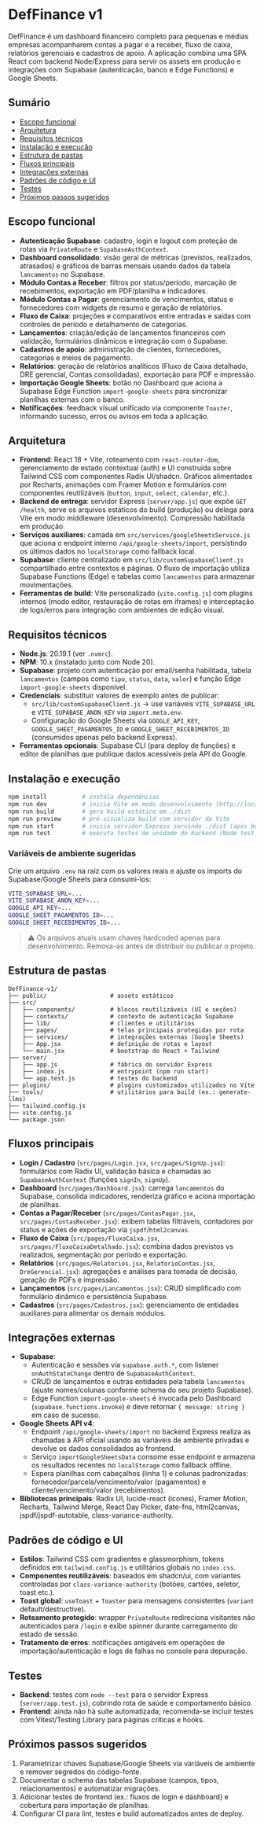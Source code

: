 # DefFinance v1

DefFinance é um dashboard financeiro completo para pequenas e médias empresas acompanharem contas a pagar e a receber, fluxo de caixa, relatórios gerenciais e cadastros de apoio. A aplicação combina uma SPA React com backend Node/Express para servir os assets em produção e integrações com Supabase (autenticação, banco e Edge Functions) e Google Sheets.

## Sumário
- [Escopo funcional](#escopo-funcional)
- [Arquitetura](#arquitetura)
- [Requisitos técnicos](#requisitos-técnicos)
- [Instalação e execução](#instalação-e-execução)
- [Estrutura de pastas](#estrutura-de-pastas)
- [Fluxos principais](#fluxos-principais)
- [Integrações externas](#integrações-externas)
- [Padrões de código e UI](#padrões-de-código-e-ui)
- [Testes](#testes)
- [Próximos passos sugeridos](#próximos-passos-sugeridos)

## Escopo funcional
- **Autenticação Supabase**: cadastro, login e logout com proteção de rotas via `PrivateRoute` e `SupabaseAuthContext`.
- **Dashboard consolidado**: visão geral de métricas (previstos, realizados, atrasados) e gráficos de barras mensais usando dados da tabela `lancamentos` no Supabase.
- **Módulo Contas a Receber**: filtros por status/período, marcação de recebimentos, exportação em PDF/planilha e indicadores.
- **Módulo Contas a Pagar**: gerenciamento de vencimentos, status e fornecedores com widgets de resumo e geração de relatórios.
- **Fluxo de Caixa**: projeções e comparativos entre entradas e saídas com controles de período e detalhamento de categorias.
- **Lançamentos**: criação/edição de lançamentos financeiros com validação, formulários dinâmicos e integração com o Supabase.
- **Cadastros de apoio**: administração de clientes, fornecedores, categorias e meios de pagamento.
- **Relatórios**: geração de relatórios analíticos (Fluxo de Caixa detalhado, DRE gerencial, Contas consolidadas), exportação para PDF e impressão.
- **Importação Google Sheets**: botão no Dashboard que aciona a Supabase Edge Function `import-google-sheets` para sincronizar planilhas externas com o banco.
- **Notificações**: feedback visual unificado via componente `Toaster`, informando sucesso, erros ou avisos em toda a aplicação.

## Arquitetura
- **Frontend**: React 18 + Vite, roteamento com `react-router-dom`, gerenciamento de estado contextual (auth) e UI construída sobre Tailwind CSS com componentes Radix UI/shadcn. Gráficos alimentados por Recharts, animações com Framer Motion e formulários com componentes reutilizáveis (`button`, `input`, `select`, `calendar`, etc.).
- **Backend de entrega**: servidor Express (`server/app.js`) que expõe `GET /health`, serve os arquivos estáticos do build (produção) ou delega para Vite em modo middleware (desenvolvimento). Compressão habilitada em produção.
- **Serviços auxiliares**: camada em `src/services/googleSheetsService.js` que aciona o endpoint interno `/api/google-sheets/import`, persistindo os últimos dados no `localStorage` como fallback local.
- **Supabase**: cliente centralizado em `src/lib/customSupabaseClient.js` compartilhado entre contextos e páginas. O fluxo de importação utiliza Supabase Functions (Edge) e tabelas como `lancamentos` para armazenar movimentações.
- **Ferramentas de build**: Vite personalizado (`vite.config.js`) com plugins internos (modo editor, restauração de rotas em iframes) e interceptação de logs/erros para integração com ambientes de edição visual.

## Requisitos técnicos
- **Node.js**: 20.19.1 (ver `.nvmrc`).
- **NPM**: 10.x (instalado junto com Node 20).
- **Supabase**: projeto com autenticação por email/senha habilitada, tabela `lancamentos` (campos como `tipo`, `status`, `data`, `valor`) e função Edge `import-google-sheets` disponível.
- **Credenciais**: substituir valores de exemplo antes de publicar:
  - `src/lib/customSupabaseClient.js` → use variáveis `VITE_SUPABASE_URL` e `VITE_SUPABASE_ANON_KEY` via `import.meta.env`.
  - Configuração do Google Sheets via `GOOGLE_API_KEY`, `GOOGLE_SHEET_PAGAMENTOS_ID` e `GOOGLE_SHEET_RECEBIMENTOS_ID` (consumidos apenas pelo backend Express).
- **Ferramentas opcionais**: Supabase CLI (para deploy de funções) e editor de planilhas que publique dados acessíveis pela API do Google.

## Instalação e execução
```bash
npm install          # instala dependências
npm run dev          # inicia Vite em modo desenvolvimento (http://localhost:3000)
npm run build        # gera build estático em ./dist
npm run preview      # pré-visualiza build com servidor da Vite
npm run start        # inicia servidor Express servindo ./dist (após build)
npm run test         # executa testes de unidade do backend (Node test runner)
```

### Variáveis de ambiente sugeridas
Crie um arquivo `.env` na raiz com os valores reais e ajuste os imports do Supabase/Google Sheets para consumi-los:
```bash
VITE_SUPABASE_URL=...
VITE_SUPABASE_ANON_KEY=...
GOOGLE_API_KEY=...
GOOGLE_SHEET_PAGAMENTOS_ID=...
GOOGLE_SHEET_RECEBIMENTOS_ID=...
```
> ⚠️ Os arquivos atuais usam chaves hardcoded apenas para desenvolvimento. Remova-as antes de distribuir ou publicar o projeto.

## Estrutura de pastas
```
DefFinance-v1/
├── public/                  # assets estáticos
├── src/
│   ├── components/          # blocos reutilizáveis (UI e seções)
│   ├── contexts/            # contexto de autenticação Supabase
│   ├── lib/                 # clientes e utilitários
│   ├── pages/               # telas principais protegidas por rota
│   ├── services/            # integrações externas (Google Sheets)
│   ├── App.jsx              # definição de rotas e layout
│   └── main.jsx             # bootstrap do React + Tailwind
├── server/
│   ├── app.js               # fábrica do servidor Express
│   ├── index.js             # entrypoint (npm run start)
│   └── app.test.js          # testes do backend
├── plugins/                 # plugins customizados utilizados no Vite
├── tools/                   # utilitários para build (ex.: generate-llms)
├── tailwind.config.js
├── vite.config.js
└── package.json
```

## Fluxos principais
- **Login / Cadastro** (`src/pages/Login.jsx`, `src/pages/SignUp.jsx`): formulários com Radix UI, validação básica e chamadas ao `SupabaseAuthContext` (funções `signIn`, `signUp`).
- **Dashboard** (`src/pages/Dashboard.jsx`): carrega `lancamentos` do Supabase, consolida indicadores, renderiza gráfico e aciona importação de planilhas.
- **Contas a Pagar/Receber** (`src/pages/ContasPagar.jsx`, `src/pages/ContasReceber.jsx`): exibem tabelas filtráveis, contadores por status e ações de exportação via `jspdf`/`html2canvas`.
- **Fluxo de Caixa** (`src/pages/FluxoCaixa.jsx`, `src/pages/FluxoCaixaDetalhado.jsx`): combina dados previstos vs realizados, segmentação por período e exportação.
- **Relatórios** (`src/pages/Relatorios.jsx`, `RelatorioContas.jsx`, `DreGerencial.jsx`): agregações e análises para tomada de decisão, geração de PDFs e impressão.
- **Lançamentos** (`src/pages/Lancamentos.jsx`): CRUD simplificado com formulário dinâmico e persistência Supabase.
- **Cadastros** (`src/pages/Cadastros.jsx`): gerenciamento de entidades auxiliares para alimentar os demais módulos.

## Integrações externas
- **Supabase**:
  - Autenticação e sessões via `supabase.auth.*`, com listener `onAuthStateChange` dentro de `SupabaseAuthContext`.
  - CRUD de lançamentos e outras entidades pela tabela `lancamentos` (ajuste nomes/colunas conforme schema do seu projeto Supabase).
  - Edge Function `import-google-sheets` é invocada pelo Dashboard (`supabase.functions.invoke`) e deve retornar `{ message: string }` em caso de sucesso.
- **Google Sheets API v4**:
  - Endpoint `/api/google-sheets/import` no backend Express realiza as chamadas à API oficial usando as variáveis de ambiente privadas e devolve os dados consolidados ao frontend.
  - Serviço `importGoogleSheetsData` consome esse endpoint e armazena os resultados recentes no `localStorage` como fallback offline.
  - Espera planilhas com cabeçalhos (linha 1) e colunas padronizadas: fornecedor/parcela/vencimento/valor (pagamentos) e cliente/vencimento/valor (recebimentos).
- **Bibliotecas principais**: Radix UI, lucide-react (ícones), Framer Motion, Recharts, Tailwind Merge, React Day Picker, date-fns, html2canvas, jspdf/jspdf-autotable, class-variance-authority.

## Padrões de código e UI
- **Estilos**: Tailwind CSS com gradientes e glassmorphism, tokens definidos em `tailwind.config.js` e utilitários globais no `index.css`.
- **Componentes reutilizáveis**: baseados em shadcn/ui, com variantes controladas por `class-variance-authority` (botões, cartões, seletor, toast etc.).
- **Toast global**: `useToast` + `Toaster` para mensagens consistentes (`variant` default/destructive).
- **Roteamento protegido**: wrapper `PrivateRoute` redireciona visitantes não autenticados para `/login` e exibe spinner durante carregamento do estado de sessão.
- **Tratamento de erros**: notificações amigáveis em operações de importação/autenticação e logs de falhas no console para depuração.

## Testes
- **Backend**: testes com `node --test` para o servidor Express (`server/app.test.js`), cobrindo rota de saúde e comportamento básico.
- **Frontend**: ainda não há suíte automatizada; recomenda-se incluir testes com Vitest/Testing Library para páginas críticas e hooks.

## Próximos passos sugeridos
1. Parametrizar chaves Supabase/Google Sheets via variáveis de ambiente e remover segredos do código-fonte.
2. Documentar o schema das tabelas Supabase (campos, tipos, relacionamentos) e automatizar migrações.
3. Adicionar testes de frontend (ex.: fluxos de login e dashboard) e cobertura para importação de planilhas.
4. Configurar CI para lint, testes e build automatizados antes de deploy.
